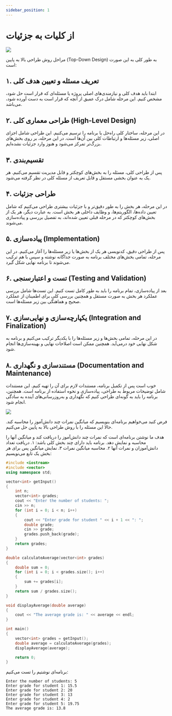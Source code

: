 ```yaml
---
sidebar_position: 1
---
```


# از کلیات به جزئیات

![](https://programmerhumor.io/wp-content/uploads/2023/03/programmerhumor-io-programming-memes-83d346868e68a1f.jpg)

مراحل روش طراحی بالا به پایین (Top-Down Design) به طور کلی به این صورت است:

## ۱. تعریف مسئله و تعیین هدف کلی
ابتدا باید هدف کلی و نیازمندی‌های اصلی پروژه یا مسئله‌ای که قرار است حل شود، مشخص کنیم. این مرحله شامل درک عمیق از آنچه که قرار است به دست آورده شود، می‌باشد.

## ۲. طراحی معماری کلی (High-Level Design)
در این مرحله، ساختار کلی راه‌حل یا برنامه را ترسیم می‌کنیم. این طراحی شامل اجزای اصلی، زیر مسئله‌ها و ارتباطات کلی بین آن‌ها است. در این مرحله، بر روی بخش‌های بزرگ‌تر تمرکز می‌شود و هنوز وارد جزئیات نشده‌ایم.

## ۳. تقسیم‌بندی
پس از طراحی کلی، مسئله را به بخش‌های کوچکتر و قابل مدیریت تقسیم می‌کنیم. هر یک به عنوان بخشی مستقل و قابل تعریف از مسئله کلی در نظر گرفته می‌شود.

## ۴. طراحی جزئیات
در این مرحله، هر بخش  را به طور دقیق‌تر و با جزئیات بیشتری طراحی می‌کنیم که شامل تعیین داده‌ها، الگوریتم‌ها، و وظایف داخلی هر بخش است. به عبارت دیگر، هر یک از بخش‌های کوچکتر که در مرحله قبلی تعیین شده‌اند، به تفصیل بررسی و پیاده‌سازی می‌شوند.

## ۵. پیاده‌سازی (Implementation)
پس از طراحی دقیق، کدنویسی هر یک از بخش‌ها یا زیر مسئله‌ها را آغاز می‌کنیم. در این مرحله، تمامی بخش‌های مختلف برنامه به صورت جداگانه نوشته و سپس با هم ترکیب می‌شوند تا برنامه نهایی شکل گیرد.

## ۶. تست و اعتبارسنجی (Testing and Validation)
بعد از پیاده‌سازی، تمام برنامه را باید به طور کامل تست کنیم. این تست‌ها شامل بررسی عملکرد هر بخش به صورت مستقل و همچنین بررسی کلی برای اطمینان از عملکرد صحیح و هماهنگی بین زیر مسئله‌ها است.

## ۷. یکپارچه‌سازی و نهایی‌سازی (Integration and Finalization)
در این مرحله، تمامی بخش‌ها و زیر مسئله‌ها را با یکدیگر ترکیب می‌کنیم و برنامه به شکل نهایی خود درمی‌آید. همچنین ممکن است اصلاحات نهایی و بهینه‌سازی‌ها انجام شود.

## ۸. مستندسازی و نگهداری (Documentation and Maintenance)
خوب است پس از تکمیل برنامه، مستندات لازم برای آن را تهیه کنیم. این مستندات شامل توضیحات مربوط به طراحی، پیاده‌سازی و نحوه استفاده از برنامه است. همچنین، برنامه را باید به گونه‌ای طراحی کنیم که نگهداری و به‌روزرسانی‌های آینده به سادگی انجام شود. 

![](https://www.christianhomeschoolersofhawaii.org/w/wp-content/uploads/2022/08/4263b2ddbba3d7536372ae1d5c058feb.png)

فرض کنید می‌خواهیم برنامه‌ای بنویسیم که میانگین نمرات چند دانش‌آموز را محاسبه کند. حالا این مسئله را با روش طراحی بالا به پایین حل می‌کنیم.

هدف ما نوشتن برنامه‌ای است که نمرات چند دانش‌آموز را دریافت کند و میانگین آنها را محاسبه و نمایش دهد.
برنامه باید دارای چند بخش کلی باشد: 
        ۱. دریافت تعداد دانش‌آموزان و نمرات آنها
        ۲. محاسبه میانگین نمرات
        ۳. نمایش میانگین
پس برای هر بخش یک تابع می‌نویسیم:

```cpp
#include <iostream>
#include <vector>
using namespace std;

vector<int> getInput()
{
    int n;
    vector<int> grades;
    cout << "Enter the number of students: ";
    cin >> n;
    for (int i = 0; i < n; i++)
    {
        cout << "Enter grade for student " << i + 1 << ": ";
        double grade;
        cin >> grade;
        grades.push_back(grade);
    }
    return grades;
}

double calculateAverage(vector<int> grades)
{
    double sum = 0;
    for (int i = 0; i < grades.size(); i++)
    {
        sum += grades[i];
    }
    return sum / grades.size();
}

void displayAverage(double average)
{
    cout << "The average grade is: " << average << endl;
}

int main()
{
    vector<int> grades = getInput();
    double average = calculateAverage(grades);
    displayAverage(average);

    return 0;
}
```

برنامه‌ای نوشتیم را تست می‌کنیم:

```
Enter the number of students: 5
Enter grade for student 1: 15.5
Enter grade for student 2: 20
Enter grade for student 3: 13
Enter grade for student 4: 2
Enter grade for student 5: 19.75
The average grade is: 13.8
```
